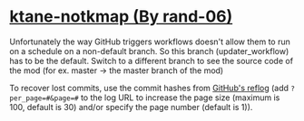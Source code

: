 # [ktane-notkmap (By rand-06)](https://github.com/rand-06/ktane-notkmap)

Unfortunately the way GitHub triggers workflows doesn't allow them to run on a schedule on a non-default branch. So this branch (updater_workflow) has to be the default. Switch to a different branch to see the source code of the mod (for ex. master -> the master branch of the mod)

To recover lost commits, use the commit hashes from [GitHub's reflog](https://api.github.com/repos/KtaneModules/ktane-notkmap-rand-06/events) (add `?per_page=#&page=#` to the log URL to increase the page size (maximum is 100, default is 30) and/or specify the page number (default is 1)).
